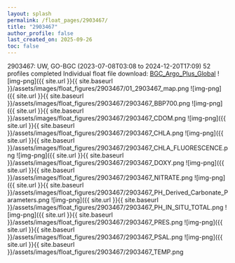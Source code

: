 ```yaml
---
layout: splash
permalink: /float_pages/2903467/
title: "2903467"
author_profile: false
last_created_on: 2025-09-26
toc: false
---
```

 
2903467: UW, GO-BGC (2023-07-08T03:08 to 2024-12-20T17:09)
52 profiles completed
Individual float file download: [BGC_Argo_Plus_Global](https://ftp.soest.hawaii.edu/bgc_argo_plus/Individual_Floats/outliers_removed/2903467_Sprof_processed.nc)
![img-png]({{ site.url }}{{ site.baseurl }}/assets/images/float_figures/2903467/01_2903467_map.png
![img-png]({{ site.url }}{{ site.baseurl }}/assets/images/float_figures/2903467/2903467_BBP700.png
![img-png]({{ site.url }}{{ site.baseurl }}/assets/images/float_figures/2903467/2903467_CDOM.png
![img-png]({{ site.url }}{{ site.baseurl }}/assets/images/float_figures/2903467/2903467_CHLA.png
![img-png]({{ site.url }}{{ site.baseurl }}/assets/images/float_figures/2903467/2903467_CHLA_FLUORESCENCE.png
![img-png]({{ site.url }}{{ site.baseurl }}/assets/images/float_figures/2903467/2903467_DOXY.png
![img-png]({{ site.url }}{{ site.baseurl }}/assets/images/float_figures/2903467/2903467_NITRATE.png
![img-png]({{ site.url }}{{ site.baseurl }}/assets/images/float_figures/2903467/2903467_PH_Derived_Carbonate_Parameters.png
![img-png]({{ site.url }}{{ site.baseurl }}/assets/images/float_figures/2903467/2903467_PH_IN_SITU_TOTAL.png
![img-png]({{ site.url }}{{ site.baseurl }}/assets/images/float_figures/2903467/2903467_PRES.png
![img-png]({{ site.url }}{{ site.baseurl }}/assets/images/float_figures/2903467/2903467_PSAL.png
![img-png]({{ site.url }}{{ site.baseurl }}/assets/images/float_figures/2903467/2903467_TEMP.png
